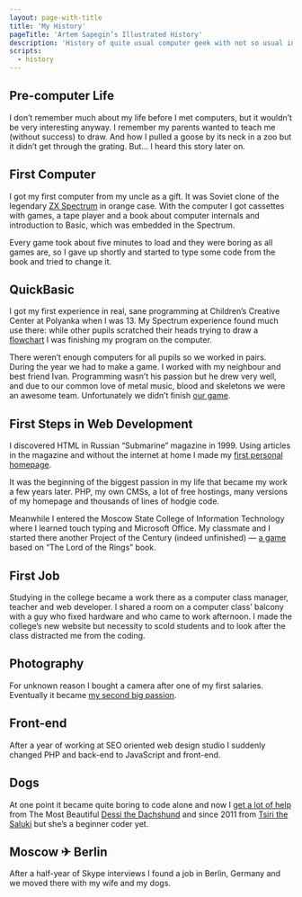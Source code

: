 ```yaml
---
layout: page-with-title
title: 'My History'
pageTitle: 'Artem Sapegin’s Illustrated History'
description: 'History of quite usual computer geek with not so usual interactive elements.'
scripts:
  - history
---
```


## Pre-computer Life

I don’t remember much about my life before I met computers, but it wouldn’t be very interesting anyway. I remember my parents wanted to teach me (without success) to draw. And how I pulled a goose by its neck in a zoo but it didn’t get through the grating. But… I heard this story later on.

## First Computer

I got my first computer from my uncle as a gift. It was Soviet clone of the legendary [ZX Spectrum](http://en.wikipedia.org/wiki/ZX_Spectrum) in orange case. With the computer I got cassettes with games, a tape player and a book about computer internals and introduction to Basic, which was embedded in the Spectrum.

Every game took about five minutes to load and they were boring as all games are, so I gave up shortly and started to type some code from the book and tried to change it.

## QuickBasic

I got my first experience in real, sane programming at Children’s Creative Center at Polyanka when I was 13. My Spectrum experience found much use there: while other pupils scratched their heads trying to draw a [flowchart](http://en.wikipedia.org/wiki/Flowchart) I was finishing my program on the computer.

There weren’t enough computers for all pupils so we worked in pairs. During the year we had to make a game. I worked with my neighbour and best friend Ivan. Programming wasn’t his passion but he drew very well, and due to our common love of metal music, blood and skeletons we were an awesome team. Unfortunately we didn’t finish [our game](http://museum.sapegin.ru/gpf/group/history/ironman.html).

<x-embed id="ironman" title="Use keys ← and →, mouse or thumbs and have the pleasure of Ivan’s sprites.">

## First Steps in Web Development

I discovered HTML in Russian “Submarine” magazine in 1999. Using articles in the magazine and without the internet at home I made my [first personal homepage](http://museum.sapegin.ru/tsott/).

<x-embed id="tsott" title="The animation on the splash page of my first homepage looked like this.">

It was the beginning of the biggest passion in my life that became my work a few years later. PHP, my own CMSs, a lot of free hostings, many versions of my homepage and thousands of lines of hodgie code.

Meanwhile I entered the Moscow State College of Information Technology where I learned touch typing and Microsoft Office. My classmate and I started there another Project of the Century (indeed unfinished) — [a game](http://museum.sapegin.ru/lotr/) based on “The Lord of the Rings” book.

## First Job

Studying in the college became a work there as a computer class manager, teacher and web developer. I shared a room on a computer class’  balcony with a guy who fixed hardware and who came to work afternoon. I made the college’s new website but necessity to scold students and to look after the class distracted me from the coding.

## Photography

For unknown reason I bought a camera after one of my first salaries. Eventually it became [my second big passion](http://morning.photos/).

## Front-end

After a year of working at SEO oriented web design studio I suddenly changed PHP and back-end to JavaScript and front-end.

## Dogs

At one point it became quite boring to code alone and now I [get a lot of help](http://instagram.com/p/XF6KXahtmS/) from The Most Beautiful [Dessi the Dachshund](http://morning.photos/albums/dachshund/) and since 2011 from [Tsiri the Saluki](http://morning.photos/albums/saluki/) but she’s a beginner coder yet.

## Moscow ✈︎ Berlin

After a half-year of Skype interviews I found a job in Berlin, Germany and we moved there with my wife and my dogs.
